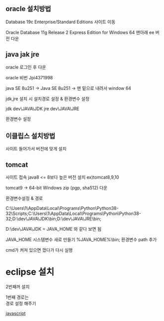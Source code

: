 ##     oracle 설치방법

Database 19c Enterprise/Standard Editions 사이트 이동

Oracle Database 11g Release 2 Express Edition for Windows 64 맨아래 ee 버전 다운

##   java jak jre


oracle 로그인 후 다운


oracle 비번 Jpi4371998

java SE 8u251 -> Java SE 8u251 -> 맨 밑으로 내려서 window 64

jdk,jre 설치 시 설치경로 설정 & 환경변수 설정 	

jdk dev\JAVA\JDK
jre dev\JAVA\JRE


환경변수 설정

##    이클립스 설치방법

사이트 들어가서 버전에 맞게 설치

##    tomcat 

사이트 접속 java8 <= 8보다 높은 버전 설치 ex)tomcat8,9,10

tomcat9 -> 64-bit Windows zip (pgp, sha512) 다운


환경변수설정 & 경로  

C:\Users\1\AppData\Local\Programs\Python\Python38-32\Scripts\;C:\Users\1\AppData\Local\Programs\Python\Python38-32\;D:\dev\JAVA\JDK\bin;D:\dev\JAVA\JRE\bin;

D:\dev\JAVA\JDK = JAVA_HOME 와 같다 보면 됨

JAVA_HOME 시스템변수 새로 만들기
%JAVA_HOME%\bin; 환경변수 path 추가

cmd가 켜져 있으면 껐다가 다시 실행 



# eclipse 설치

2번째꺼 설치  

1번째 경로는  
경로 설정 해주기

[javascript](./교육자료)
